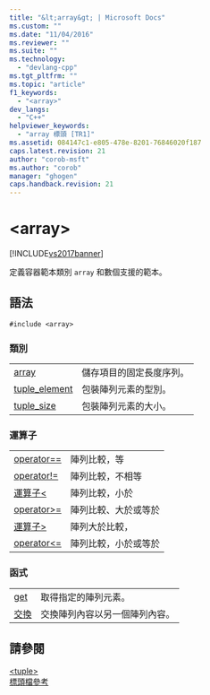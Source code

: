 ```yaml
---
title: "&lt;array&gt; | Microsoft Docs"
ms.custom: ""
ms.date: "11/04/2016"
ms.reviewer: ""
ms.suite: ""
ms.technology: 
  - "devlang-cpp"
ms.tgt_pltfrm: ""
ms.topic: "article"
f1_keywords: 
  - "<array>"
dev_langs: 
  - "C++"
helpviewer_keywords: 
  - "array 標頭 [TR1]"
ms.assetid: 084147c1-e805-478e-8201-76846020f187
caps.latest.revision: 21
author: "corob-msft"
ms.author: "corob"
manager: "ghogen"
caps.handback.revision: 21
---
```

# &lt;array&gt;
[!INCLUDE[vs2017banner](../assembler/inline/includes/vs2017banner.md)]

定義容器範本類別 `array` 和數個支援的範本。  
  
## 語法  
  
```  
#include <array>  
```  
  
### 類別  
  
|||  
|-|-|  
|[array](../standard-library/array-class-stl.md)|儲存項目的固定長度序列。|  
|[tuple\_element](../standard-library/tuple-element-class-array.md)|包裝陣列元素的型別。|  
|[tuple\_size](../standard-library/tuple-size-class-array.md)|包裝陣列元素的大小。|  
  
### 運算子  
  
|||  
|-|-|  
|[operator\=\=](../Topic/operator==%20%3Carray%3E.md)|陣列比較，等|  
|[operator\!\=](../Topic/operator!=%20%3Carray%3E.md)|陣列比較，不相等|  
|[運算子\<](../Topic/operator%3C%20%3Carray%3E.md)|陣列比較，小於|  
|[operator\>\=](../Topic/operator%3E=%20%3Carray%3E.md)|陣列比較、大於或等於|  
|[運算子\>](../Topic/operator%3E%20%3Carray%3E.md)|陣列大於比較，|  
|[operator\<\=](../Topic/operator%3C=%20%3Carray%3E.md)|陣列比較，小於或等於|  
  
### 函式  
  
|||  
|-|-|  
|[get](../Topic/get%20Function%20%3Carray%3E.md)|取得指定的陣列元素。|  
|[交換](../Topic/swap%20Function%20%3Carray%3E.md)|交換陣列內容以另一個陣列內容。|  
  
## 請參閱  
 [\<tuple\>](../standard-library/tuple.md)   
 [標頭檔參考](../standard-library/cpp-standard-library-header-files.md)